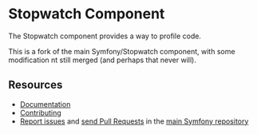 Stopwatch Component
===================

The Stopwatch component provides a way to profile code.

This is a fork of the main Symfony/Stopwatch component, with some modification nt still merged (and perhaps that never will).

Resources
---------

  * [Documentation](https://symfony.com/doc/current/components/stopwatch.html)
  * [Contributing](https://symfony.com/doc/current/contributing/index.html)
  * [Report issues](https://github.com/symfony/symfony/issues) and
    [send Pull Requests](https://github.com/symfony/symfony/pulls)
    in the [main Symfony repository](https://github.com/symfony/symfony)
